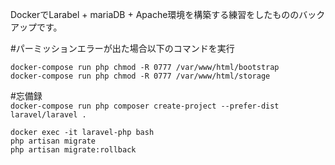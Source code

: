 DockerでLarabel + mariaDB + Apache環境を構築する練習をしたもののバックアップです。

#パーミッションエラーが出た場合以下のコマンドを実行  
```
docker-compose run php chmod -R 0777 /var/www/html/bootstrap  
docker-compose run php chmod -R 0777 /var/www/html/storage  
```

#忘備録  
```docker-compose run php composer create-project --prefer-dist laravel/laravel .```

```
docker exec -it laravel-php bash  
php artisan migrate  
php artisan migrate:rollback
```
